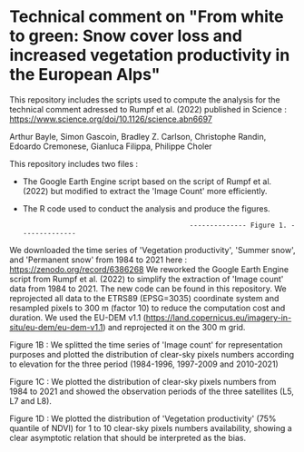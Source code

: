 # Technical comment on "From white to green: Snow cover loss and increased vegetation productivity in the European Alps"

This repository includes the scripts used to compute the analysis for the technical comment adressed to Rumpf et al. (2022) published in Science : https://www.science.org/doi/10.1126/science.abn6697

Arthur Bayle, Simon Gascoin, Bradley Z. Carlson, Christophe Randin, Edoardo Cremonese, Gianluca Filippa, Philippe Choler

This repository includes two files :
- The Google Earth Engine script based on the script of Rumpf et al. (2022) but modified to extract the 'Image Count' more efficiently.
- The R code used to conduct the analysis and produce the figures.

                                               -------------- Figure 1. --------------

We downloaded the time series of 'Vegetation productivity', 'Summer snow', and 'Permanent snow' from 1984 to 2021 here : https://zenodo.org/record/6386268
We reworked the Google Earth Engine script from Rumpf et al. (2022) to simplify the extraction of 'Image count' data from 1984 to 2021. The new code can be found in this repository.
We reprojected all data to the ETRS89 (EPSG=3035) coordinate system and resampled pixels to 300 m (factor 10) to reduce the computation cost and duration.
We used the EU-DEM v1.1 (https://land.copernicus.eu/imagery-in-situ/eu-dem/eu-dem-v1.1) and reprojected it on the 300 m grid.

Figure 1B : We splitted the time series of 'Image count' for representation purposes and plotted the distribution of clear-sky pixels numbers according to elevation for the three period (1984-1996, 1997-2009 and 2010-2021)

Figure 1C : We plotted the distribution of clear-sky pixels numbers from 1984 to 2021 and showed the observation periods of the three satellites (L5, L7 and L8).

Figure 1D : We plotted the distribution of 'Vegetation productivity' (75% quantile of NDVI) for 1 to 10 clear-sky pixels numbers availability, showing a clear asymptotic relation that should be interpreted as the bias.
